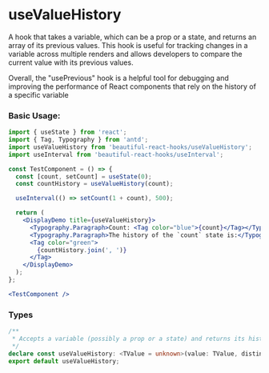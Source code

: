 # useValueHistory

A hook that takes a variable, which can be a prop or a state, and returns an array of its previous values. This hook is useful for tracking
changes in a variable across multiple renders and allows developers to compare the current value with its previous values.

Overall, the "usePrevious" hook is a helpful tool for debugging and improving the performance of React components that rely on the history
of a specific variable

### Basic Usage:

```jsx harmony
import { useState } from 'react';
import { Tag, Typography } from 'antd';
import useValueHistory from 'beautiful-react-hooks/useValueHistory';
import useInterval from 'beautiful-react-hooks/useInterval';

const TestComponent = () => {
  const [count, setCount] = useState(0);
  const countHistory = useValueHistory(count);

  useInterval(() => setCount(1 + count), 500);

  return (
    <DisplayDemo title={useValueHistory}>
      <Typography.Paragraph>Count: <Tag color="blue">{count}</Tag></Typography.Paragraph>
      <Typography.Paragraph>The history of the `count` state is:</Typography.Paragraph>
      <Tag color="green">
        {countHistory.join(', ')}
      </Tag>
    </DisplayDemo>
  );
};

<TestComponent />
```

<!-- Types -->
### Types
    
```typescript static
/**
 * Accepts a variable (possibly a prop or a state) and returns its history (changes through updates).
 */
declare const useValueHistory: <TValue = unknown>(value: TValue, distinct?: boolean) => TValue[];
export default useValueHistory;

```
<!-- Types:end -->
